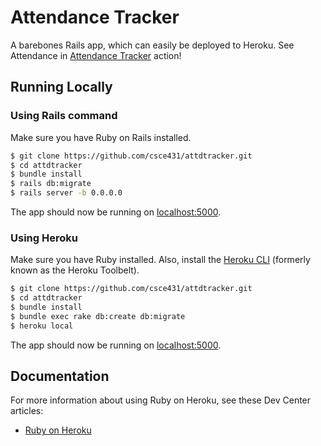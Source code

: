 # Attendance Tracker

A barebones Rails app, which can easily be deployed to Heroku. See Attendance in  [Attendance Tracker](https://numberzz.herokuapp.com/) action!

## Running Locally

### Using Rails command

Make sure you have Ruby on Rails installed.

```sh
$ git clone https://github.com/csce431/attdtracker.git
$ cd attdtracker
$ bundle install
$ rails db:migrate
$ rails server -b 0.0.0.0
```

The app should now be running on [localhost:5000](http://localhost:3000/).

### Using Heroku

Make sure you have Ruby installed.  Also, install the [Heroku CLI](https://devcenter.heroku.com/articles/heroku-cli) (formerly known as the Heroku Toolbelt).

```sh
$ git clone https://github.com/csce431/attdtracker.git
$ cd attdtracker
$ bundle install
$ bundle exec rake db:create db:migrate
$ heroku local
```

The app should now be running on [localhost:5000](http://localhost:5000/).

## Documentation

For more information about using Ruby on Heroku, see these Dev Center articles:

- [Ruby on Heroku](https://devcenter.heroku.com/categories/ruby)
